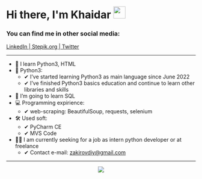 <h1 align="left">Hi there, I'm Khaidar</a> 
<img src="https://github.com/blackcater/blackcater/raw/main/images/Hi.gif" height="32"/></h1>
<h3 align="left">You can find me in other social media:</h3>
<p><a href="https://linkedin.com/iamkhaidarzakirov">LinkedIn </a><span>|</span><a href="https://stepik.org/users/505469202"> Stepik.org </a><span>|</span><a href="https://twitter.com/khaidarzakirov"> Twitter</a></p>

<hr>

- 🐍 I learn Python3, HTML
- 🐍 Python3:
    - ✔ I’ve started learning Python3 as main language since June 2022
    - ✔ I’ve finished Python3 basics education and continue to learn other libraries and skills
- 💾 I’m going to learn SQL
- 💻 Programming expirience:
    - ✔ web-scraping: BeautifulSoup, requests, selenium
- 🛠 Used soft: 
    - ✔ PyCharm CE 
    - ✔ MVS Code
- 👩‍💻 I am currently seeking for a job as intern python developer or at freelance
    - ✔ Contact e-mail: zakirovdiy@gmail.com
 
<hr>
<div align="center"><img src="https://www.python.org/static/community_logos/python-logo-master-v3-TM.png"></div>


